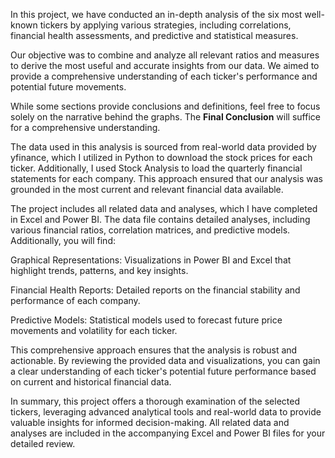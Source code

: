 In this project, we have conducted an in-depth analysis of the six most well-known tickers by applying various strategies, including correlations, financial health assessments, and predictive and statistical measures.

Our objective was to combine and analyze all relevant ratios and measures to derive the most useful and accurate insights from our data. We aimed to provide a comprehensive understanding of each ticker's performance and potential future movements.

While some sections provide conclusions and definitions, feel free to focus solely on the narrative behind the graphs. The **Final Conclusion** will suffice for a comprehensive understanding.

The data used in this analysis is sourced from real-world data provided by yfinance, which I utilized in Python to download the stock prices for each ticker. Additionally, I used Stock Analysis to load the quarterly financial statements for each company. This approach ensured that our analysis was grounded in the most current and relevant financial data available.

The project includes all related data and analyses, which I have completed in Excel and Power BI. The data file contains detailed analyses, including various financial ratios, correlation matrices, and predictive models. Additionally, you will find:

Graphical Representations: Visualizations in Power BI and Excel that highlight trends, patterns, and key insights.

Financial Health Reports: Detailed reports on the financial stability and performance of each company.

Predictive Models: Statistical models used to forecast future price movements and volatility for each ticker.

This comprehensive approach ensures that the analysis is robust and actionable. By reviewing the provided data and visualizations, you can gain a clear understanding of each ticker's potential future performance based on current and historical financial data.

In summary, this project offers a thorough examination of the selected tickers, leveraging advanced analytical tools and real-world data to provide valuable insights for informed decision-making. All related data and analyses are included in the accompanying Excel and Power BI files for your detailed review.

